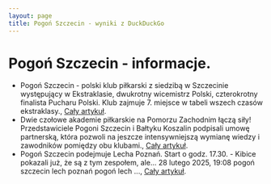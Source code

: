 ```yaml
---
layout: page
title: Pogoń Szczecin - wyniki z DuckDuckGo
---
```

# Pogoń Szczecin - informacje.
  * Pogoń Szczecin - polski klub piłkarski z siedzibą w Szczecinie występujący w Ekstraklasie, dwukrotny wicemistrz Polski, czterokrotny finalista Pucharu Polski. Klub zajmuje 7. miejsce w tabeli wszech czasów ekstraklasy., [Cały artykuł](https://pl.wikipedia.org/wiki/Pogoń_Szczecin).
  * Dwie czołowe akademie piłkarskie na Pomorzu Zachodnim łączą siły! Przedstawiciele Pogoni Szczecin i Bałtyku Koszalin podpisali umowę partnerską, która pozwoli na jeszcze intensywniejszą wymianę wiedzy i zawodników pomiędzy obu klubami., [Cały artykuł](https://pogonszczecin.pl/akademia-aktualnosci).
  * Pogoń Szczecin podejmuje Lecha Poznań. Start o godz. 17.30. - Kibice pokazali już, że są z tym zespołem, ale... 28 lutego 2025, 19:08 pogoń szczecin lech poznań pogoń lech ..., [Cały artykuł](https://gs24.pl/pogon-szczecin-zagra-o-polfinal-pucharu-polski-z-piastem-gliwice-portowcy-chca-wrocic-do-stolicy/ar/c2-19077552).
